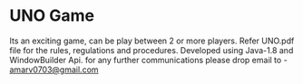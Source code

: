 # UNO Game

Its an exciting game, can be play between 2 or more players. Refer UNO.pdf file for the rules, regulations and procedures.
Developed using Java-1.8 and WindowBuilder Api.
for any further communications please drop email to - amarv0703@gmail.com
